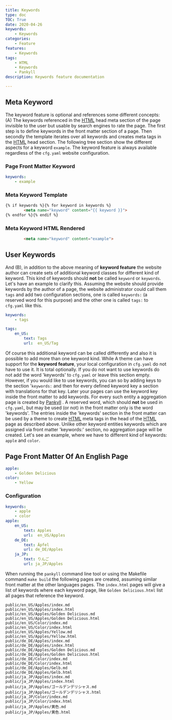 ```yaml
---
title: Keywords
type: doc
TOC: True
date: 2020-04-26
keywords:
    - Keywords
categories:
    - Feature
features:
    - Keywords
tags:
    - HTML
    - Keywords
    - Pankyll
description: Keywords feature documentation

---
```


## Meta Keyword

The keyword feature is optional and references some different concepts: (A) The
keywords referenced in the [HTML] head meta section of the page invisible to
the user but usable by search engines to rate the page. The first step is to
define keywords in the front matter section of a page. Then secondly the
template iterates over all keywords and creates meta tags in the [HTML] head
section. The following tree section show the different aspects for a keyword
`example`.  The keyword feature is always available regardless of the
`cfg.yaml` website configuration.

### Page Front Matter Keyword

```yaml
keywords:
    - example
```

### Meta Keyword Template

```html
{% if keywords %}{% for keyword in keywords %}
        <meta name="keyword" content="{{ keyword }}">
{% endfor %}{% endif %}
```

### Meta Keyword HTML Rendered

```html
        <meta name="keyword" content="example">
```

## User Keywords

And (B), in addition to the above meaning of **keyword feature** the website
author can create sets of additional keyword classes for different kind of
keyword.  This kind of keywords should **not** be called `keyword` or
`keywords`. Let's have an example to clarify this. Assuming the website should
provide keywords by the author of a page, the website administrator could call
them `tags` and add two configuration sections, one is called `keywords:` (a
reserved word for this purpose) and the other one is called `tags:` to
`cfg.yaml` like this.

```yaml
keywords:
    - tags

tags:
    en_US:
        text: Tags
        url:  en_US/Tag
```

Of course this additional keyword can be called differently and also it is
possible to add more than one keyword kind.  While A theme can have support for
the **keyword feature**, your local configuration in `cfg.yaml` do not have to
use it. It is total optionally. If you do not want to use keywords do not add
the word 'keywords' to  `cfg.yaml` or leave this section empty. However, if you
would like to use keywords, you can so by adding keys to the section
'`keywords:` and then for every defined keyword key a section with translations
for that key.  Later your pages can use the keyword key inside the front matter
to add keywords. For every such entity a aggregation page is created by
[Pankyll] . A reserved word, which should **not** be used in `cfg.yaml`, but
may be used (or not) in the front matter only is the word 'keywords'. The
entries inside the 'keywords' section in the front matter can be used by a
theme to create [HTML] meta tags in the head of the [HTML] page as described
above. Unlike other keyword entities keywords which are assigned via front
matter 'keywords:' section, no aggregation page will be created. Let's see an
example, where we have to different kind of keywords: `apple` and `color`.

## Page Front Matter Of An English Page

```yaml
apple:
    - Golden Delicious
color:
    - Yellow
```

### Configuration

```yaml
keywords:
    - apple
    - color
apple:
    en_US:
        text: Apples
        url:  en_US/Apples
    de_DE:
        text: Äpfel
        url: de_DE/Apples
    ja_JP:
        text: りんご
        url: ja_JP/Apples
```

When running the `pankyll` command line tool or using the Makefile command
`make build` the following pages are created, assuming similar front matter at
the other languages pages. The `index.html` pages will give a list of keywords
where each keyword page, like `Golden Delicious.html` list all pages that
reference the keyword.

```
public/en_US/Apples/index.md
public/en_US/Apples/index.html
public/en_US/Apples/Golden Delicious.md
public/en_US/Apples/Golden Delicious.html
public/en_US/Color/index.md
public/en_US/Color/index.html
public/en_US/Apples/Yellow.md
public/en_US/Apples/Yellow.html
public/de_DE/Apples/index.md
public/de_DE/Apples/index.html
public/de_DE/Apples/Golden Delicious.md
public/de_DE/Apples/Golden Delicious.html
public/de_DE/Color/index.md
public/de_DE/Color/index.html
public/de_DE/Apples/Gelb.md
public/de_DE/Apples/Gelb.html
public/ja_JP/Apples/index.md
public/ja_JP/Apples/index.html
public/ja_JP/Apples/ゴールデンデリシャス.md
public/ja_JP/Apples/ゴールデンデリシャス.html
public/ja_JP/Color/index.md
public/ja_JP/Color/index.html
public/ja_JP/Apples/黄色.md
public/ja_JP/Apples/黄色.html
```

[HTML]: https://en.wikipedia.org/wiki/HTML
[Pankyll]: https://www.pankyll.org/

